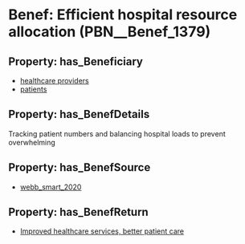 # Benef: __Efficient hospital resource allocation__ (PBN__Benef_1379)

## Property: has_Beneficiary

* [healthcare providers](../Stakeholder/PBN__Stakeholder_121)
* [patients](../Stakeholder/PBN__Stakeholder_31)

## Property: has_BenefDetails

Tracking patient numbers and balancing hospital loads to prevent overwhelming

## Property: has_BenefSource

* [webb_smart_2020](../Article/PBN__Article_294)

## Property: has_BenefReturn

* [Improved healthcare services, better patient care](../BenefReturn/PBN__BenefReturn_1566)

